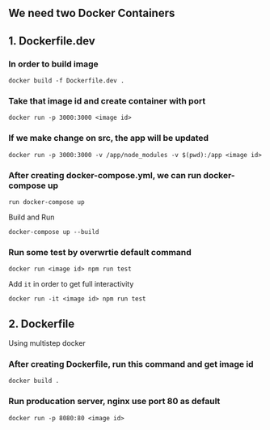 ## We need two Docker Containers

## 1. Dockerfile.dev
### In order to build image
```
docker build -f Dockerfile.dev .
```

### Take that image id and create container with port
```
docker run -p 3000:3000 <image id>
```

### If we make change on src, the app will be updated
```
docker run -p 3000:3000 -v /app/node_modules -v $(pwd):/app <image id>
```

### After creating docker-compose.yml, we can run docker-compose up
```
run docker-compose up
```
Build and Run
```
docker-compose up --build
```

### Run some test by overwrtie default command
```
docker run <image id> npm run test
```
Add `it` in order to get full interactivity
```
docker run -it <image id> npm run test
```




## 2. Dockerfile
Using multistep docker 
### After creating Dockerfile, run this command and get image id
```
docker build .
```
### Run producation server, nginx use port 80 as default
```
docker run -p 8080:80 <image id>
```
